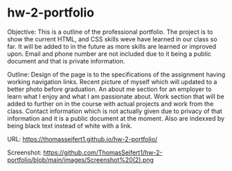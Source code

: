 # hw-2-portfolio

Objective:
This is a outline of the professional portfolio. The project is to show the current HTML, and CSS skills weve have learned in our class so far. It will be added to in the future as more skills are learned or improved upon. Email and phone number are not included due to it being a public document and that is private information.

Outline:
Design of the page is to the specifications of the assignment having working navigation links. Recent picture of myself which will updated to a better photo before graduation. An about me section for an employer to learn what I enjoy and what I am passionate about. Work section that will be added to further on in the course with actual projects and work from the class. Contact information which is not actually given due to privacy of that information and it is a public document at the moment. Also are indexxed by being black text instead of white with a link. 

URL: https://thomasseifert1.github.io/hw-2-portfolio/

Screenshot: 
https://github.com/ThomasSeifert1/hw-2-portfolio/blob/main/images/Screenshot%20(2).png

